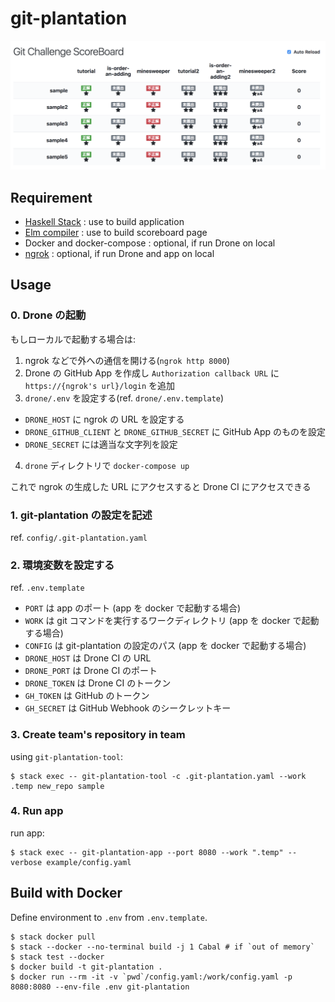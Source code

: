 # git-plantation

![](./image/scoreboard.png)

## Requirement

- [Haskell Stack](https://docs.haskellstack.org/) : use to build application
- [Elm compiler](http://elm-lang.org/) : use to build scoreboard page
- Docker and docker-compose : optional, if run Drone on local
- [ngrok](https://ngrok.com/) : optional, if run Drone and app on local

## Usage

### 0. Drone の起動

もしローカルで起動する場合は:

1. ngrok などで外への通信を開ける(`ngrok http 8000`)
2. Drone の GitHub App を作成し `Authorization callback URL` に `https://{ngrok's url}/login` を追加
2. `drone/.env` を設定する(ref. `drone/.env.template`)
  - `DRONE_HOST` に ngrok の URL を設定する
  - `DRONE_GITHUB_CLIENT` と `DRONE_GITHUB_SECRET` に GitHub App のものを設定
  - `DRONE_SECRET` には適当な文字列を設定
4. `drone` ディレクトリで `docker-compose up`

これで ngrok の生成した URL にアクセスすると Drone CI にアクセスできる

### 1. git-plantation の設定を記述

ref. `config/.git-plantation.yaml`

### 2. 環境変数を設定する

ref. `.env.template`

- `PORT` は app のポート (app を docker で起動する場合)
- `WORK` は git コマンドを実行するワークディレクトリ (app を docker で起動する場合)
- `CONFIG` は git-plantation の設定のパス (app を docker で起動する場合)
- `DRONE_HOST` は Drone CI の URL
- `DRONE_PORT` は Drone CI のポート
- `DRONE_TOKEN` は Drone CI のトークン
- `GH_TOKEN` は GitHub のトークン
- `GH_SECRET` は GitHub Webhook のシークレットキー

### 3. Create team's repository in team

using `git-plantation-tool`:

```
$ stack exec -- git-plantation-tool -c .git-plantation.yaml --work .temp new_repo sample
```

### 4. Run app

run app:

```
$ stack exec -- git-plantation-app --port 8080 --work ".temp" --verbose example/config.yaml
```

## Build with Docker

Define environment to `.env` from `.env.template`.

```
$ stack docker pull
$ stack --docker --no-terminal build -j 1 Cabal # if `out of memory`
$ stack test --docker
$ docker build -t git-plantation .
$ docker run --rm -it -v `pwd`/config.yaml:/work/config.yaml -p 8080:8080 --env-file .env git-plantation
```
